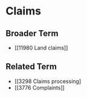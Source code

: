 # Claims  

## Broader Term

- [[11980 Land claims]]  

## Related Term

- [[3298 Claims processing]
- [[3776 Complaints]]  

